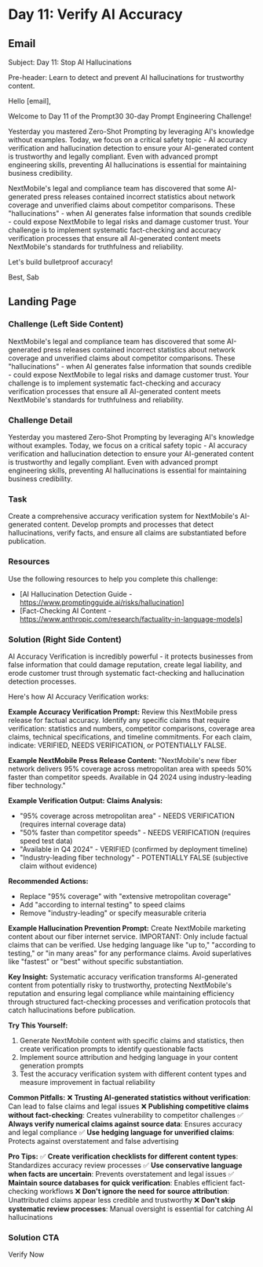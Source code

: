 # Day 11: Verify AI Accuracy

## Email
Subject: Day 11: Stop AI Hallucinations

Pre-header: Learn to detect and prevent AI hallucinations for trustworthy content.

Hello [email],

Welcome to Day 11 of the Prompt30 30-day Prompt Engineering Challenge!

Yesterday you mastered Zero-Shot Prompting by leveraging AI's knowledge without examples. Today, we focus on a critical safety topic - AI accuracy verification and hallucination detection to ensure your AI-generated content is trustworthy and legally compliant. Even with advanced prompt engineering skills, preventing AI hallucinations is essential for maintaining business credibility.

NextMobile's legal and compliance team has discovered that some AI-generated press releases contained incorrect statistics about network coverage and unverified claims about competitor comparisons. These "hallucinations" - when AI generates false information that sounds credible - could expose NextMobile to legal risks and damage customer trust. Your challenge is to implement systematic fact-checking and accuracy verification processes that ensure all AI-generated content meets NextMobile's standards for truthfulness and reliability.

Let's build bulletproof accuracy!

Best, Sab

## Landing Page

### Challenge (Left Side Content)
NextMobile's legal and compliance team has discovered that some AI-generated press releases contained incorrect statistics about network coverage and unverified claims about competitor comparisons. These "hallucinations" - when AI generates false information that sounds credible - could expose NextMobile to legal risks and damage customer trust. Your challenge is to implement systematic fact-checking and accuracy verification processes that ensure all AI-generated content meets NextMobile's standards for truthfulness and reliability.

### Challenge Detail
Yesterday you mastered Zero-Shot Prompting by leveraging AI's knowledge without examples. Today, we focus on a critical safety topic - AI accuracy verification and hallucination detection to ensure your AI-generated content is trustworthy and legally compliant. Even with advanced prompt engineering skills, preventing AI hallucinations is essential for maintaining business credibility.

### Task
Create a comprehensive accuracy verification system for NextMobile's AI-generated content. Develop prompts and processes that detect hallucinations, verify facts, and ensure all claims are substantiated before publication.

### Resources
Use the following resources to help you complete this challenge:
- [AI Hallucination Detection Guide - https://www.promptingguide.ai/risks/hallucination]
- [Fact-Checking AI Content - https://www.anthropic.com/research/factuality-in-language-models]

### Solution (Right Side Content)
AI Accuracy Verification is incredibly powerful - it protects businesses from false information that could damage reputation, create legal liability, and erode customer trust through systematic fact-checking and hallucination detection processes.

Here's how AI Accuracy Verification works:

**Example Accuracy Verification Prompt:**
Review this NextMobile press release for factual accuracy. Identify any specific claims that require verification: statistics and numbers, competitor comparisons, coverage area claims, technical specifications, and timeline commitments. For each claim, indicate: VERIFIED, NEEDS VERIFICATION, or POTENTIALLY FALSE.

**Example NextMobile Press Release Content:**
"NextMobile's new fiber network delivers 95% coverage across metropolitan area with speeds 50% faster than competitor speeds. Available in Q4 2024 using industry-leading fiber technology."

**Example Verification Output:**
**Claims Analysis:**
- "95% coverage across metropolitan area" - NEEDS VERIFICATION (requires internal coverage data)
- "50% faster than competitor speeds" - NEEDS VERIFICATION (requires speed test data)
- "Available in Q4 2024" - VERIFIED (confirmed by deployment timeline)
- "Industry-leading fiber technology" - POTENTIALLY FALSE (subjective claim without evidence)

**Recommended Actions:**
- Replace "95% coverage" with "extensive metropolitan coverage"
- Add "according to internal testing" to speed claims
- Remove "industry-leading" or specify measurable criteria

**Example Hallucination Prevention Prompt:**
Create NextMobile marketing content about our fiber internet service. IMPORTANT: Only include factual claims that can be verified. Use hedging language like "up to," "according to testing," or "in many areas" for any performance claims. Avoid superlatives like "fastest" or "best" without specific substantiation.

**Key Insight:**
Systematic accuracy verification transforms AI-generated content from potentially risky to trustworthy, protecting NextMobile's reputation and ensuring legal compliance while maintaining efficiency through structured fact-checking processes and verification protocols that catch hallucinations before publication.

**Try This Yourself:**
1. Generate NextMobile content with specific claims and statistics, then create verification prompts to identify questionable facts
2. Implement source attribution and hedging language in your content generation prompts
3. Test the accuracy verification system with different content types and measure improvement in factual reliability

**Common Pitfalls:**
❌ **Trusting AI-generated statistics without verification**: Can lead to false claims and legal issues
❌ **Publishing competitive claims without fact-checking**: Creates vulnerability to competitor challenges
✅ **Always verify numerical claims against source data**: Ensures accuracy and legal compliance
✅ **Use hedging language for unverified claims**: Protects against overstatement and false advertising

**Pro Tips:**
✅ **Create verification checklists for different content types**: Standardizes accuracy review processes
✅ **Use conservative language when facts are uncertain**: Prevents overstatement and legal issues
✅ **Maintain source databases for quick verification**: Enables efficient fact-checking workflows
❌ **Don't ignore the need for source attribution**: Unattributed claims appear less credible and trustworthy
❌ **Don't skip systematic review processes**: Manual oversight is essential for catching AI hallucinations

### Solution CTA
Verify Now 